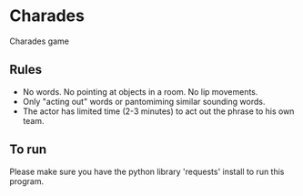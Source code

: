 # Charades
Charades game

## Rules
* No words. No pointing at objects in a room. No lip movements.
* Only "acting out" words or pantomiming similar sounding words.
* The actor has limited time (2-3 minutes) to act out the phrase to his own team.

## To run
Please make sure you have the python library 'requests' install to run this program.
